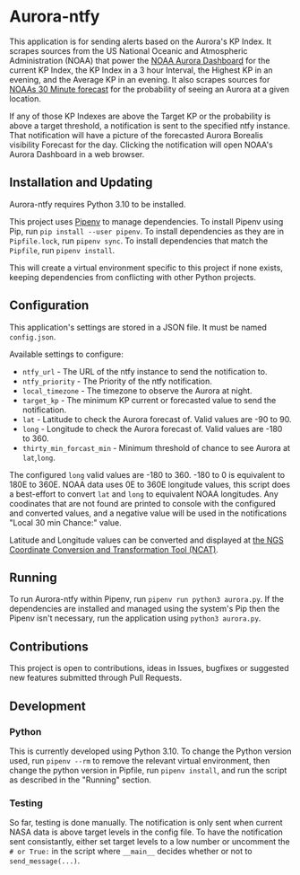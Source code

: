 # Aurora-ntfy

This application is for sending alerts based on the Aurora's KP Index.
It scrapes sources from the US National Oceanic and Atmospheric Administration (NOAA) that power the [NOAA Aurora Dashboard](https://www.swpc.noaa.gov/communities/aurora-dashboard-experimental) for the current KP Index, the KP Index in a 3 hour Interval, the Highest KP in an evening, and the Average KP in an evening.
It also scrapes sources for [NOAAs 30 Minute forecast](https://www.swpc.noaa.gov/products/aurora-30-minute-forecast) for the probability of seeing an Aurora at a given location.

If any of those KP Indexes are above the Target KP or the probability is above a target threshold, a notification is sent to the specified ntfy instance.
That notification will have a picture of the forecasted Aurora Borealis visibility Forecast for the day.
Clicking the notification will open NOAA's Aurora Dashboard in a web browser.

## Installation and Updating

Aurora-ntfy requires Python 3.10 to be installed.

This project uses [Pipenv](https://pipenv.pypa.io/en/latest/) to manage dependencies.
To install Pipenv using Pip, run `pip install --user pipenv`.
To install dependencies as they are in `Pipfile.lock`, run `pipenv sync`.
To install dependencies that match the `Pipfile`, run `pipenv install`.

This will create a virtual environment specific to this project if none exists, keeping dependencies from conflicting with other Python projects.

## Configuration

This application's settings are stored in a JSON file.
It must be named `config.json`.

Available settings to configure:
* `ntfy_url` - The URL of the ntfy instance to send the notification to.
* `ntfy_priority` - The Priority of the ntfy notification.
* `local_timezone` - The timezone to observe the Aurora at night.
* `target_kp` - The minimum KP current or forecasted value to send the notification.
* `lat` - Latitude to check the Aurora forecast of. Valid values are -90 to 90.
* `long` - Longitude to check the Aurora forecast of. Valid values are -180 to 360.
* `thirty_min_forcast_min` - Minimum threshold of chance to see Aurora at `lat`,`long`.

The configured `long` valid values are -180 to 360.
-180 to 0 is equivalent to 180E to 360E.
NOAA data uses 0E to 360E longitude values, this script does a best-effort to convert `lat` and `long` to equivalent NOAA longitudes.
Any coodinates that are not found are printed to console with the configured and converted values, and a negative value will be used in the notifications "Local 30 min Chance:" value.

Latitude and Longitude values can be converted and displayed at [the NGS Coordinate Conversion and Transformation Tool (NCAT)](https://www.ngs.noaa.gov/NCAT/).

## Running

To run Aurora-ntfy within Pipenv, run `pipenv run python3 aurora.py`.
If the dependencies are installed and managed using the system's Pip then the Pipenv isn't necessary, run the application using `python3 aurora.py`.

## Contributions

This project is open to contributions, ideas in Issues, bugfixes or suggested new features submitted through Pull Requests.

## Development

### Python

This is currently developed using Python 3.10.
To change the Python version used, run `pipenv --rm` to remove the relevant virtual environment, then change the python version in Pipfile, run `pipenv install`, and run the script as described in the "Running" section.

### Testing

So far, testing is done manually.
The notification is only sent when current NASA data is above target levels in the config file.
To have the notification sent consistantly, either set target levels to a low number or uncomment the `# or True:` in the script where `__main__` decides whether or not to `send_message(...)`.
